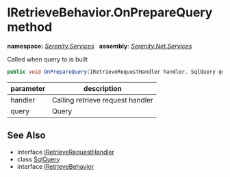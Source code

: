 # IRetrieveBehavior.OnPrepareQuery method
**namespace:** *[Serenity.Services](../../README.md#serenity.services-namespace)*   **assembly**: *[Serenity.Net.Services](../../README.md)*

Called when query to is built

```csharp
public void OnPrepareQuery(IRetrieveRequestHandler handler, SqlQuery query)
```

| parameter | description |
| --- | --- |
| handler | Calling retrieve request handler |
| query | Query |

## See Also

* interface [IRetrieveRequestHandler](../IRetrieveRequestHandler.md)
* class [SqlQuery](../Serenity.Net.Data/../../Serenity.Data/SqlQuery.md)
* interface [IRetrieveBehavior](../IRetrieveBehavior.md)